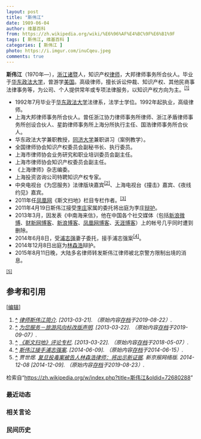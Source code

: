 ```yaml
---
layout: post
title: "斯伟江"
date: 1989-06-04
author: 维基百科
from: https://zh.wikipedia.org/wiki/%E6%96%AF%E4%BC%9F%E6%B1%9F
tags: [ 斯伟江, 维基百科 ]
categories: [ 斯伟江 ]
photo: https://i.imgur.com/inuCqeu.jpeg
comments: true
---
```

<div class="mw-content-ltr mw-parser-output" lang="zh" dir="ltr"><style data-mw-deduplicate="TemplateStyles:r83732082">.mw-parser-output .infobox-subbox{padding:0;border:none;margin:-3px;width:auto;min-width:100%;font-size:100%;clear:none;float:none;background-color:transparent}.mw-parser-output .infobox-3cols-child{margin:auto}.mw-parser-output .infobox .navbar{font-size:100%}body.skin-minerva .mw-parser-output .infobox-header,body.skin-minerva .mw-parser-output .infobox-subheader,body.skin-minerva .mw-parser-output .infobox-above,body.skin-minerva .mw-parser-output .infobox-title,body.skin-minerva .mw-parser-output .infobox-image,body.skin-minerva .mw-parser-output .infobox-full-data,body.skin-minerva .mw-parser-output .infobox-below{text-align:center}@media screen{html.skin-theme-clientpref-night .mw-parser-output .infobox-full-data:not(.notheme)>div:not(.notheme)[style]{background:#1f1f23!important;color:#f8f9fa}@media screen and (prefers-color-scheme:dark){html.skin-theme-clientpref-os .mw-parser-output .infobox-full-data:not(.notheme) div:not(.notheme){background:#1f1f23!important;color:#f8f9fa}}html.skin-theme-clientpref-night .mw-parser-output .infobox td div:not(.notheme)[style]{background:transparent!important;color:var(--color-base,#202122)}@media screen and (prefers-color-scheme:dark){html.skin-theme-clientpref-os .mw-parser-output .infobox td div:not(.notheme)[style]{background:transparent!important;color:var(--color-base,#202122)}}html.skin-theme-clientpref-night .mw-parser-output .infobox td div.NavHead:not(.notheme)[style]{background:transparent!important}}@media screen and (prefers-color-scheme:dark){html.skin-theme-clientpref-os .mw-parser-output .infobox td div.NavHead:not(.notheme)[style]{background:transparent!important}}@media(min-width:640px){body.skin--responsive .mw-parser-output .infobox-table{display:table!important}body.skin--responsive .mw-parser-output .infobox-table>caption{display:table-caption!important}body.skin--responsive .mw-parser-output .infobox-table>tbody{display:table-row-group}body.skin--responsive .mw-parser-output .infobox-table tr{display:table-row!important}body.skin--responsive .mw-parser-output .infobox-table th,body.skin--responsive .mw-parser-output .infobox-table td{padding-left:inherit;padding-right:inherit}}</style>
<p><b>斯伟江</b>（1970年<span class="useeditintro" title="Template:BLP editintro">—</span>），<a href="/wiki/%E6%B5%99%E6%B1%9F" class="mw-redirect" title="浙江">浙江</a><a href="/wiki/%E8%AF%B8%E6%9A%A8" class="mw-redirect" title="诸暨">诸暨</a>人，知识产权<a href="/wiki/%E5%BE%8B%E5%B8%88" class="mw-redirect" title="律师">律师</a>，大邦律师事务所合伙人。毕业于<a href="/wiki/%E5%8D%8E%E4%B8%9C%E6%94%BF%E6%B3%95%E5%A4%A7%E5%AD%A6" title="华东政法大学">华东政法大学</a>，曾游学<a href="/wiki/%E7%BE%8E%E5%9B%BD" title="美国">美国</a>。高级律师，擅长诉讼仲裁、知识产权、其他民商事法律事务等，为公司、个人提供常年或专项法律服务，以知识产权方向为主。<sup id="cite_ref-1" class="reference"><a href="#cite_note-1"><span class="cite-bracket">[</span>1<span class="cite-bracket">]</span></a></sup>
</p>
<div class="mw-heading mw-heading2"></div>
<ul><li>1992年7月毕业于<a href="/wiki/%E5%8D%8E%E4%B8%9C%E6%94%BF%E6%B3%95%E5%A4%A7%E5%AD%A6" title="华东政法大学">华东政法大学</a>法律系，法学士学位。1992年起执业，高级律师。</li>
<li>上海大邦律师事务所合伙人。曾任浙江协力律师事务所律师、浙江矛盾律师事务所创设合伙人、星韵律师事务所上海分所执行主任、国浩律师事务所合伙人。</li>
<li>华东政法大学兼职教授，<a href="/wiki/%E5%90%8C%E6%B5%8E%E5%A4%A7%E5%AD%A6" title="同济大学">同济大学</a>兼职讲习（案例教学）。</li>
<li>全国律师协会知识产权委员会副秘书长、执行委员。</li>
<li>上海市律师协会业务研究和职业培训委员会副主任。</li>
<li>上海市律师协会知识产权委员会副主任。</li>
<li>《上海律师》杂志编委。</li>
<li>上海投资咨询公司特聘知识产权专家。</li>
<li>中央电视台《为您服务》法律版块嘉宾<sup id="cite_ref-2" class="reference"><a href="#cite_note-2"><span class="cite-bracket">[</span>2<span class="cite-bracket">]</span></a></sup>、上海电视台《撞击》嘉宾、《夜线约见》嘉宾。</li>
<li>2011年任<a href="/wiki/%E5%87%A4%E5%87%B0%E7%BD%91" class="mw-redirect" title="凤凰网">凤凰网</a>《斯文扫地》栏目专栏作者。<sup id="cite_ref-3" class="reference"><a href="#cite_note-3"><span class="cite-bracket">[</span>3<span class="cite-bracket">]</span></a></sup></li>
<li>2011年4月19日斯伟江接受<a href="/wiki/%E6%9D%8E%E5%BA%84_(%E4%B8%AD%E5%9B%BD%E5%BE%8B%E5%B8%88)" class="mw-redirect" title="李庄 (中国律师)">李庄</a>家属的委托将出庭为李庄<a href="/wiki/%E8%BE%A9%E6%8A%A4" title="辩护">辩护</a>。</li>
<li>2013年3月，因发表《中南海来信》，他在中国各个社交媒体（包括<a href="/wiki/%E6%96%B0%E6%B5%AA%E5%BE%AE%E5%8D%9A" title="新浪微博">新浪微博</a>、<a href="/w/index.php?title=%E8%B4%A2%E6%96%B0%E7%BD%91%E5%8D%9A%E5%AE%A2&amp;action=edit&amp;redlink=1" class="new" title="财新网博客（页面不存在）">财新网博客</a>、<a href="/wiki/%E6%96%B0%E6%B5%AA%E5%8D%9A%E5%AE%A2" title="新浪博客">新浪博客</a>、<a href="/w/index.php?title=%E5%87%A4%E5%87%B0%E7%BD%91%E5%8D%9A%E5%AE%A2&amp;action=edit&amp;redlink=1" class="new" title="凤凰网博客（页面不存在）">凤凰网博客</a>、<a href="/w/index.php?title=%E5%A4%A9%E6%B6%AF%E5%8D%9A%E5%AE%A2&amp;action=edit&amp;redlink=1" class="new" title="天涯博客（页面不存在）">天涯博客</a>）上的帐号几乎同时遭到删除。</li>
<li>2014年6月8日，受<a href="/wiki/%E6%B5%A6%E5%BF%97%E5%BC%BA" title="浦志强">浦志强</a>妻子委托，接手浦志强案<sup id="cite_ref-4" class="reference"><a href="#cite_note-4"><span class="cite-bracket">[</span>4<span class="cite-bracket">]</span></a></sup>。</li>
<li>2014年12月8日出庭为<a href="/wiki/%E6%9E%97%E6%A3%AE%E6%B5%A9" class="mw-redirect" title="林森浩">林森浩</a>辩护。</li>
<li>2015年8月11日晚，大陆多名律师转发斯伟江律师被北京警方限制出境的消息。</li></ul>
<p><sup id="cite_ref-5" class="reference"><a href="#cite_note-5"><span class="cite-bracket">[</span>5<span class="cite-bracket">]</span></a></sup>
</p>
<div class="mw-heading mw-heading2"><h2 id="参考和引用"><span id=".E5.8F.82.E8.80.83.E5.92.8C.E5.BC.95.E7.94.A8"></span>参考和引用</h2><span class="mw-editsection"><span class="mw-editsection-bracket">[</span><a href="/w/index.php?title=%E6%96%AF%E4%BC%9F%E6%B1%9F&amp;action=edit&amp;section=2" title="编辑章节：参考和引用"><span>编辑</span></a><span class="mw-editsection-bracket">]</span></span></div>
<div class="reflist" style="list-style-type: decimal;">
<ol class="references">
<li id="cite_note-1"><span class="mw-cite-backlink"><b><a href="#cite_ref-1">^</a></b></span> <span class="reference-text"><cite class="citation web"><a rel="nofollow" class="external text" href="http://www.cctv.com/program/wnfw/20041027/100737.shtml">律师斯伟江简介</a>.  <span class="reference-accessdate"> [<span class="nowrap">2013-03-21</span>]</span>. （原始内容<a rel="nofollow" class="external text" href="https://web.archive.org/web/20190822120546/http://www.cctv.com/program/wnfw/20041027/100737.shtml">存档</a>于2019-08-22）.</cite><span title="ctx_ver=Z39.88-2004&amp;rfr_id=info%3Asid%2Fzh.wikipedia.org%3A%E6%96%AF%E4%BC%9F%E6%B1%9F&amp;rft.btitle=%E5%BE%8B%E5%B8%88%E6%96%AF%E4%BC%9F%E6%B1%9F%E7%AE%80%E4%BB%8B&amp;rft.genre=unknown&amp;rft_id=http%3A%2F%2Fwww.cctv.com%2Fprogram%2Fwnfw%2F20041027%2F100737.shtml&amp;rft_val_fmt=info%3Aofi%2Ffmt%3Akev%3Amtx%3Abook" class="Z3988"><span style="display:none;">&nbsp;</span></span></span>
</li>
<li id="cite_note-2"><span class="mw-cite-backlink"><b><a href="#cite_ref-2">^</a></b></span> <span class="reference-text"><cite class="citation web"><a rel="nofollow" class="external text" href="http://www.cctv.com/program/wnfw/01/index.shtml">为您服务－旅游风向标改版声明</a>.  <span class="reference-accessdate"> [<span class="nowrap">2013-03-22</span>]</span>. （原始内容<a rel="nofollow" class="external text" href="https://web.archive.org/web/20190907034904/http://www.cctv.com/program/wnfw/01/index.shtml">存档</a>于2019-09-07）.</cite><span title="ctx_ver=Z39.88-2004&amp;rfr_id=info%3Asid%2Fzh.wikipedia.org%3A%E6%96%AF%E4%BC%9F%E6%B1%9F&amp;rft.btitle=%E4%B8%BA%E6%82%A8%E6%9C%8D%E5%8A%A1%EF%BC%8D%E6%97%85%E6%B8%B8%E9%A3%8E%E5%90%91%E6%A0%87%E6%94%B9%E7%89%88%E5%A3%B0%E6%98%8E&amp;rft.genre=unknown&amp;rft_id=http%3A%2F%2Fwww.cctv.com%2Fprogram%2Fwnfw%2F01%2Findex.shtml&amp;rft_val_fmt=info%3Aofi%2Ffmt%3Akev%3Amtx%3Abook" class="Z3988"><span style="display:none;">&nbsp;</span></span></span>
</li>
<li id="cite_note-3"><span class="mw-cite-backlink"><b><a href="#cite_ref-3">^</a></b></span> <span class="reference-text"><cite class="citation web"><a rel="nofollow" class="external text" href="http://news.ifeng.com/opinion/zhuanlan/siweijiang/list_0/0.shtml">《斯文扫地》评论专栏</a>.  <span class="reference-accessdate"> [<span class="nowrap">2013-03-22</span>]</span>. （原始内容<a rel="nofollow" class="external text" href="https://web.archive.org/web/20180507142442/http://news.ifeng.com/opinion/zhuanlan/siweijiang/list_0/0.shtml">存档</a>于2018-05-07）.</cite><span title="ctx_ver=Z39.88-2004&amp;rfr_id=info%3Asid%2Fzh.wikipedia.org%3A%E6%96%AF%E4%BC%9F%E6%B1%9F&amp;rft.btitle=%E3%80%8A%E6%96%AF%E6%96%87%E6%89%AB%E5%9C%B0%E3%80%8B%E8%AF%84%E8%AE%BA%E4%B8%93%E6%A0%8F&amp;rft.genre=unknown&amp;rft_id=http%3A%2F%2Fnews.ifeng.com%2Fopinion%2Fzhuanlan%2Fsiweijiang%2Flist_0%2F0.shtml&amp;rft_val_fmt=info%3Aofi%2Ffmt%3Akev%3Amtx%3Abook" class="Z3988"><span style="display:none;">&nbsp;</span></span></span>
</li>
<li id="cite_note-4"><span class="mw-cite-backlink"><b><a href="#cite_ref-4">^</a></b></span> <span class="reference-text"><cite class="citation web"><a rel="nofollow" class="external text" href="http://www.chinese.rfi.fr/%E4%B8%AD%E5%9B%BD/20140609-%E5%85%AD%E5%9B%9B%E7%A0%94%E8%AE%A8%E4%BC%9A%E2%80%9C%E4%BA%94%E5%90%9B%E5%AD%90%E2%80%9D%E6%A1%88%E5%A4%9A%E4%BA%BA%E5%8F%96%E4%BF%9D-%E6%96%AF%E4%BC%9F%E6%B1%9F%E6%8E%A5%E6%89%8B%E6%B5%A6%E5%BF%97%E5%BC%BA%E6%A1%88">斯伟江接手浦志强案</a>.  <span class="reference-accessdate"> [<span class="nowrap">2014-06-09</span>]</span>. （原始内容<a rel="nofollow" class="external text" href="https://web.archive.org/web/20140615234302/http://www.chinese.rfi.fr/%E4%B8%AD%E5%9B%BD/20140609-%E5%85%AD%E5%9B%9B%E7%A0%94%E8%AE%A8%E4%BC%9A%E2%80%9C%E4%BA%94%E5%90%9B%E5%AD%90%E2%80%9D%E6%A1%88%E5%A4%9A%E4%BA%BA%E5%8F%96%E4%BF%9D-%E6%96%AF%E4%BC%9F%E6%B1%9F%E6%8E%A5%E6%89%8B%E6%B5%A6%E5%BF%97%E5%BC%BA%E6%A1%88">存档</a>于2014-06-15）.</cite><span title="ctx_ver=Z39.88-2004&amp;rfr_id=info%3Asid%2Fzh.wikipedia.org%3A%E6%96%AF%E4%BC%9F%E6%B1%9F&amp;rft.btitle=%E6%96%AF%E4%BC%9F%E6%B1%9F%E6%8E%A5%E6%89%8B%E6%B5%A6%E5%BF%97%E5%BC%BA%E6%A1%88&amp;rft.genre=unknown&amp;rft_id=http%3A%2F%2Fwww.chinese.rfi.fr%2F%25E4%25B8%25AD%25E5%259B%25BD%2F20140609-%25E5%2585%25AD%25E5%259B%259B%25E7%25A0%2594%25E8%25AE%25A8%25E4%25BC%259A%25E2%2580%259C%25E4%25BA%2594%25E5%2590%259B%25E5%25AD%2590%25E2%2580%259D%25E6%25A1%2588%25E5%25A4%259A%25E4%25BA%25BA%25E5%258F%2596%25E4%25BF%259D-%25E6%2596%25AF%25E4%25BC%259F%25E6%25B1%259F%25E6%258E%25A5%25E6%2589%258B%25E6%25B5%25A6%25E5%25BF%2597%25E5%25BC%25BA%25E6%25A1%2588&amp;rft_val_fmt=info%3Aofi%2Ffmt%3Akev%3Amtx%3Abook" class="Z3988"><span style="display:none;">&nbsp;</span></span></span>
</li>
<li id="cite_note-5"><span class="mw-cite-backlink"><b><a href="#cite_ref-5">^</a></b></span> <span class="reference-text"><cite class="citation news">贾世煜. <a rel="nofollow" class="external text" href="http://news.southcn.com/community/content/2014-12/08/content_113851371.htm">复旦投毒案被告人林森浩律师：将出示新证据</a>. 新京报网络版. 2014-12-08 <span class="reference-accessdate"> [<span class="nowrap">2014-12-09</span>]</span>. （原始内容<a rel="nofollow" class="external text" href="https://web.archive.org/web/20190823124254/http://news.southcn.com/community/content/2014-12/08/content_113851371.htm">存档</a>于2019-08-23）.</cite><span title="ctx_ver=Z39.88-2004&amp;rfr_id=info%3Asid%2Fzh.wikipedia.org%3A%E6%96%AF%E4%BC%9F%E6%B1%9F&amp;rft.atitle=%E5%A4%8D%E6%97%A6%E6%8A%95%E6%AF%92%E6%A1%88%E8%A2%AB%E5%91%8A%E4%BA%BA%E6%9E%97%E6%A3%AE%E6%B5%A9%E5%BE%8B%E5%B8%88%EF%BC%9A%E5%B0%86%E5%87%BA%E7%A4%BA%E6%96%B0%E8%AF%81%E6%8D%AE&amp;rft.au=%E8%B4%BE%E4%B8%96%E7%85%9C&amp;rft.date=2014-12-08&amp;rft.genre=article&amp;rft.jtitle=%E6%96%B0%E4%BA%AC%E6%8A%A5%E7%BD%91%E7%BB%9C%E7%89%88&amp;rft_id=http%3A%2F%2Fnews.southcn.com%2Fcommunity%2Fcontent%2F2014-12%2F08%2Fcontent_113851371.htm&amp;rft_val_fmt=info%3Aofi%2Ffmt%3Akev%3Amtx%3Ajournal" class="Z3988"><span style="display:none;">&nbsp;</span></span></span>
</li>
</ol></div>
<!-- 
NewPP limit report
Parsed by mw‐web.eqiad.main‐76d7f9c6cd‐zchxp
Cached time: 20250213140341
Cache expiry: 2592000
Reduced expiry: false
Complications: []
CPU time usage: 0.217 seconds
Real time usage: 0.529 seconds
Preprocessor visited node count: 2522/1000000
Post‐expand include size: 18266/2097152 bytes
Template argument size: 1578/2097152 bytes
Highest expansion depth: 19/100
Expensive parser function count: 0/500
Unstrip recursion depth: 0/20
Unstrip post‐expand size: 9359/5000000 bytes
Lua time usage: 0.084/10.000 seconds
Lua memory usage: 3243594/52428800 bytes
Number of Wikibase entities loaded: 1/400
-->
<!--
Transclusion expansion time report (%,ms,calls,template)
100.00%  286.440      1 -total
 57.21%  163.876      1 Template:Infobox_Person
 40.66%  116.461      1 Template:Infobox_person/core
 34.50%   98.809      1 Template:Infobox
 29.38%   84.164      1 Template:References
 19.00%   54.415      4 Template:Cite_web
 13.87%   39.730      1 Template:Wikidata_image
 11.21%   32.113      1 Template:Bd
 10.12%   28.990      5 Template:Br_separated_entries
  6.46%   18.518      2 Template:BD/isYear
-->

<!-- Saved in parser cache with key zhwiki:pcache:3388206:|#|:idhash:canonical!zh and timestamp 20250213140341 and revision id 72680288. Rendering was triggered because: page-view
 -->
</div><!--esi <esi:include src="/esitest-fa8a495983347898/content" /> --><noscript><img src="https://login.wikimedia.org/wiki/Special:CentralAutoLogin/start?useformat=desktop&amp;type=1x1&amp;usesul3=0" alt="" width="1" height="1" style="border: none; position: absolute;"></noscript>
<div class="printfooter" data-nosnippet="">检索自“<a dir="ltr" href="https://zh.wikipedia.org/w/index.php?title=斯伟江&amp;oldid=72680288">https://zh.wikipedia.org/w/index.php?title=斯伟江&amp;oldid=72680288</a>”</div><div id="recent-news"><h3>最近动态</h3><ul></ul></div><div id="open-opinion"><h3>相关言论</h3><ul></ul></div><div id="mjls-record"><h3>民间历史</h3><ul></ul></div>